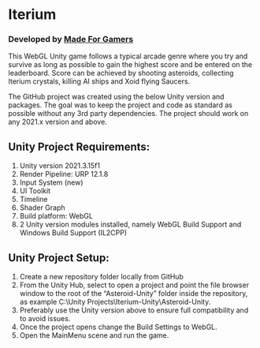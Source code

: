 # Iterium 

### Developed by [Made For Gamers](https://mfg.gg)
 
This WebGL Unity game follows a typical arcade genre where you try and survive as long as possible to gain the highest score and be entered on the leaderboard. Score can be achieved by shooting asteroids, collecting Iterium crystals, killing AI ships and Xoid flying Saucers. 

The GitHub project was created using the below Unity version and packages. The goal was to keep the project and code as standard as possible without any 3rd party dependencies. The project should work on any 2021.x version and above.

## Unity Project Requirements:

1) Unity version 2021.3.15f1
2) Render Pipeline: URP 12.1.8
3) Input System (new)
4) UI Toolkit
5) Timeline
6) Shader Graph
7) Build platform: WebGL
8) 2 Unity version modules installed, namely WebGL Build Support and Windows Build Support (IL2CPP)

## Unity Project Setup:

1) Create a new repository folder locally from GitHub
2) From the Unity Hub, select to open a project and point the file browser window to the root of the “Asteroid-Unity” folder inside the repository, as example C:\Unity Projects\Iterium-Unity\Asteroid-Unity. 
3) Preferably use the Unity version above to ensure full compatibility and to avoid issues.
4) Once the project opens change the Build Settings to WebGL.
5) Open the MainMenu scene and run the game.
